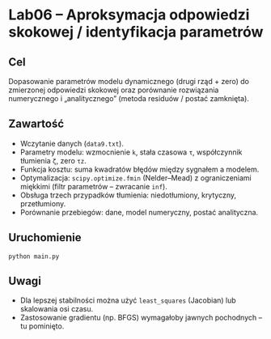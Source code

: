 # Lab06 – Aproksymacja odpowiedzi skokowej / identyfikacja parametrów

## Cel
Dopasowanie parametrów modelu dynamicznego (drugi rząd + zero) do zmierzonej odpowiedzi skokowej oraz porównanie rozwiązania numerycznego i „analitycznego” (metoda residuów / postać zamknięta).

## Zawartość
- Wczytanie danych (`data9.txt`).
- Parametry modelu: wzmocnienie `k`, stała czasowa `τ`, współczynnik tłumienia `ζ`, zero `τz`.
- Funkcja kosztu: suma kwadratów błędów między sygnałem a modelem.
- Optymalizacja: `scipy.optimize.fmin` (Nelder–Mead) z ograniczeniami miękkimi (filtr parametrów – zwracanie `inf`).
- Obsługa trzech przypadków tłumienia: niedotłumiony, krytyczny, przetłumiony.
- Porównanie przebiegów: dane, model numeryczny, postać analityczna.

## Uruchomienie
```
python main.py
```

## Uwagi
- Dla lepszej stabilności można użyć `least_squares` (Jacobian) lub skalowania osi czasu.
- Zastosowanie gradientu (np. BFGS) wymagałoby jawnych pochodnych – tu pominięto.
